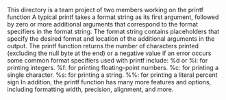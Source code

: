 This directory is a team project of two members working on the printf function
A typical printf takes a format string as its first argument, followed by zero or more additional arguments that correspond to the format specifiers in the format string. The format string contains placeholders that specify the desired format and location of the additional arguments in the output.
The printf function returns the number of characters printed (excluding the null byte at the end) or a negative value if an error occurs
some common format specifiers used with printf include:
%d or %i: for printing integers.
%f: for printing floating-point numbers.
%c: for printing a single character.
%s: for printing a string.
%%: for printing a literal percent sign
In addition, the printf function has many more features and options, including formatting width, precision, alignment, and more.
